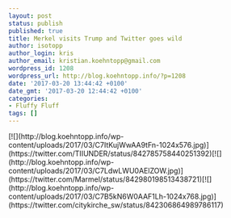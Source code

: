 ```yaml
---
layout: post
status: publish
published: true
title: Merkel visits Trump and Twitter goes wild
author: isotopp
author_login: kris
author_email: kristian.koehntopp@gmail.com
wordpress_id: 1208
wordpress_url: http://blog.koehntopp.info/?p=1208
date: '2017-03-20 13:44:42 +0100'
date_gmt: '2017-03-20 12:44:42 +0100'
categories:
- Fluffy Fluff
tags: []
---
```

<p>[![](http://blog.koehntopp.info/wp-content/uploads/2017/03/C7ItKujWwAA9tFn-1024x576.jpg)](https://twitter.com/TIIUNDER/status/842785758440251392)<!--more-->[![](http://blog.koehntopp.info/wp-content/uploads/2017/03/C7LdwLWU0AElZOW.jpg)](https://twitter.com/Marmel/status/842980198513438721)[![](http://blog.koehntopp.info/wp-content/uploads/2017/03/C7B5kN6W0AAF1Lh-1024x768.jpg)](https://twitter.com/citykirche_sw/status/842306864989786117)</p>
